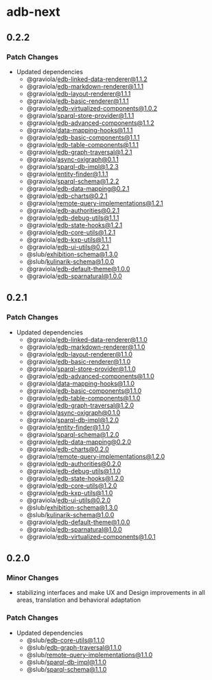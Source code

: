 # adb-next

## 0.2.2

### Patch Changes

- Updated dependencies
  - @graviola/edb-linked-data-renderer@1.1.2
  - @graviola/edb-markdown-renderer@1.1.1
  - @graviola/edb-layout-renderer@1.1.1
  - @graviola/edb-basic-renderer@1.1.1
  - @graviola/edb-virtualized-components@1.0.2
  - @graviola/sparql-store-provider@1.1.1
  - @graviola/edb-advanced-components@1.1.2
  - @graviola/data-mapping-hooks@1.1.1
  - @graviola/edb-basic-components@1.1.1
  - @graviola/edb-table-components@1.1.1
  - @graviola/edb-graph-traversal@1.2.1
  - @graviola/async-oxigraph@0.1.1
  - @graviola/sparql-db-impl@1.2.3
  - @graviola/entity-finder@1.1.1
  - @graviola/sparql-schema@1.2.2
  - @graviola/edb-data-mapping@0.2.1
  - @graviola/edb-charts@0.2.1
  - @graviola/remote-query-implementations@1.2.1
  - @graviola/edb-authorities@0.2.1
  - @graviola/edb-debug-utils@1.1.1
  - @graviola/edb-state-hooks@1.2.1
  - @graviola/edb-core-utils@1.2.1
  - @graviola/edb-kxp-utils@1.1.1
  - @graviola/edb-ui-utils@0.2.1
  - @slub/exhibition-schema@1.3.0
  - @slub/kulinarik-schema@1.0.0
  - @graviola/edb-default-theme@1.0.0
  - @graviola/edb-sparnatural@1.0.0

## 0.2.1

### Patch Changes

- Updated dependencies
  - @graviola/edb-linked-data-renderer@1.1.0
  - @graviola/edb-markdown-renderer@1.1.0
  - @graviola/edb-layout-renderer@1.1.0
  - @graviola/edb-basic-renderer@1.1.0
  - @graviola/sparql-store-provider@1.1.0
  - @graviola/edb-advanced-components@1.1.0
  - @graviola/data-mapping-hooks@1.1.0
  - @graviola/edb-basic-components@1.1.0
  - @graviola/edb-table-components@1.1.0
  - @graviola/edb-graph-traversal@1.2.0
  - @graviola/async-oxigraph@0.1.0
  - @graviola/sparql-db-impl@1.2.0
  - @graviola/entity-finder@1.1.0
  - @graviola/sparql-schema@1.2.0
  - @graviola/edb-data-mapping@0.2.0
  - @graviola/edb-charts@0.2.0
  - @graviola/remote-query-implementations@1.2.0
  - @graviola/edb-authorities@0.2.0
  - @graviola/edb-debug-utils@1.1.0
  - @graviola/edb-state-hooks@1.2.0
  - @graviola/edb-core-utils@1.2.0
  - @graviola/edb-kxp-utils@1.1.0
  - @graviola/edb-ui-utils@0.2.0
  - @slub/exhibition-schema@1.3.0
  - @slub/kulinarik-schema@1.0.0
  - @graviola/edb-default-theme@1.0.0
  - @graviola/edb-sparnatural@1.0.0
  - @graviola/edb-virtualized-components@1.0.1

## 0.2.0

### Minor Changes

- stabilizing interfaces and make UX and Design improvements in all areas, translation and behavioral adaptation

### Patch Changes

- Updated dependencies
  - @slub/edb-core-utils@1.1.0
  - @slub/edb-graph-traversal@1.1.0
  - @slub/remote-query-implementations@1.1.0
  - @slub/sparql-db-impl@1.1.0
  - @slub/sparql-schema@1.1.0
